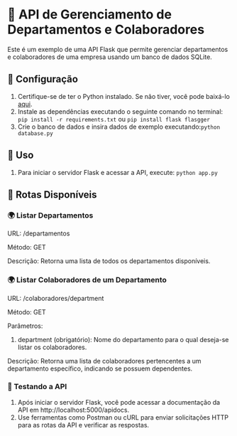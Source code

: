 # 🌌 API de Gerenciamento de Departamentos e Colaboradores

Este é um exemplo de uma API Flask que permite gerenciar departamentos e colaboradores de uma empresa usando um banco de dados SQLite.

## 🚀 Configuração
1. Certifique-se de ter o Python instalado. Se não tiver, você pode baixá-lo [aqui](https://www.python.org/downloads/).
2. Instale as dependências executando o seguinte comando no terminal: `pip install -r requirements.txt` ou `pip install flask flasgger`
3. Crie o banco de dados e insira dados de exemplo executando:`python database.py`
                            
## 🚀 Uso
1. Para iniciar o servidor Flask e acessar a API, execute: `python app.py`

## 🚀 Rotas Disponíveis

### 🌍 Listar Departamentos
URL: /departamentos

Método: GET

Descrição: Retorna uma lista de todos os departamentos disponíveis.

### 🌍 Listar Colaboradores de um Departamento
URL: /colaboradores/department

Método: GET

Parâmetros:
1. department (obrigatório): Nome do departamento para o qual deseja-se listar os colaboradores.
   
Descrição: Retorna uma lista de colaboradores pertencentes a um departamento específico, indicando se possuem dependentes.

### 🚀 Testando a API
1. Após iniciar o servidor Flask, você pode acessar a documentação da API em http://localhost:5000/apidocs.
2. Use ferramentas como Postman ou cURL para enviar solicitações HTTP para as rotas da API e verificar as respostas.
